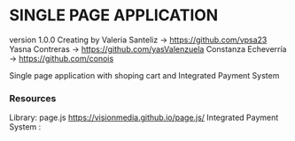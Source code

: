 # SINGLE PAGE APPLICATION 

version 1.0.0
Creating by
Valeria Santeliz -> https://github.com/vpsa23
Yasna Contreras -> https://github.com/yasValenzuela
Constanza Echeverría -> https://github.com/conois

Single page application with shoping cart and Integrated Payment System 

###  Resources 

Library: page.js https://visionmedia.github.io/page.js/
Integrated Payment System : 

